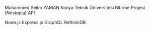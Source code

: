 Muhammed Selim YAMAN
Konya Teknik Üniversitesi
Bitirme Projesi (Nostopia) API


Node.js
Express.js
GraphQL
RethinkDB